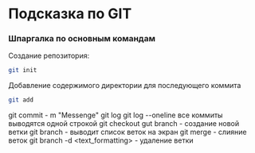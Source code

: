 # Подсказка по GIT
### Шпаргалка по основным командам

Создание репозитория:
```sh
git init
```

Добавление содержимого директории для последующего коммита
```sh
git add
```

git commit - m "Messenge"
git log
git log --oneline все коммиты выводятся одной строкой
git checkout
gut branch <branchname> - создание новой ветки
git branch - выводит список веток на экран
git merge  - слияние веток
git branch -d <text_formatting> - удаление ветки